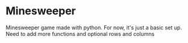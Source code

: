 # Minesweeper
Minesweeper game made with python. For now, it's just a basic set up. Need to add more functions and optional rows and columns
